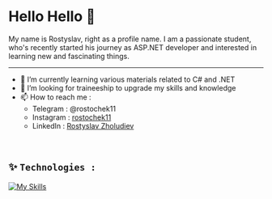 # Hello Hello 👋
My name is Rostyslav, right as a profile name. I am a passionate student, who's recently started his journey as ASP.NET developer and interested in learning new and fascinating things.

---

- 🌱 I’m currently learning various materials related to C# and .NET
- 🔭 I’m looking for traineeship to upgrade my skills and knowledge
- 📫 How to reach me :
  * Telegram : @rostochek11
  * Instagram : <a href="https://www.instagram.com/rostochek11">rostochek11</a>
  * LinkedIn : <a href="https://www.linkedin.com/in/rostyslav-zholudiev-1813272b1">Rostyslav Zholudiev</a>
    
<br>

## ✨ `Technologies :`

[![My Skills](https://skillicons.dev/icons?i=cs,dotnet,mysql,sqlite,visualstudio,postman,git,wasm)](https://skillicons.dev)

<!--
 vscode

 azure

 aws

 gcp

 mongodb
 
 docker
-->
